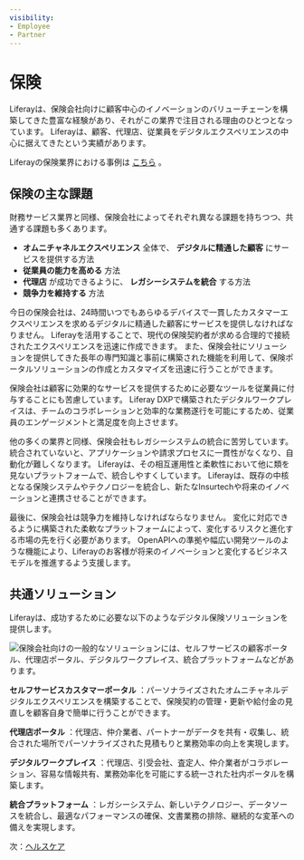```yaml
---
visibility:
- Employee
- Partner
---
```

# 保険

Liferayは、保険会社向けに顧客中心のイノベーションのバリューチェーンを構築してきた豊富な経験があり、それがこの業界で注目される理由のひとつとなっています。 Liferayは、顧客、代理店、従業員をデジタルエクスペリエンスの中心に据えてきたという実績があります。

Liferayの保険業界における事例は [こちら](https://www.liferay.com/resources/case-studies?industries=insurance) 。

## 保険の主な課題

財務サービス業界と同様、保険会社によってそれぞれ異なる課題を持ちつつ、共通する課題も多くあります。

* **オムニチャネルエクスペリエンス** 全体で、 **デジタルに精通した顧客** にサービスを提供する方法
* **従業員の能力を高める** 方法
* **代理店** が成功できるように、 **レガシーシステムを統合** する方法
* **競争力を維持する** 方法

今日の保険会社は、24時間いつでもあらゆるデバイスで一貫したカスタマーエクスペリエンスを求めるデジタルに精通した顧客にサービスを提供しなければなりません。 Liferayを活用することで、現代の保険契約者が求める合理的で接続されたエクスペリエンスを迅速に作成できます。 また、保険会社にソリューションを提供してきた長年の専門知識と事前に構築された機能を利用して、保険ポータルソリューションの作成とカスタマイズを迅速に行うことができます。

保険会社は顧客に効果的なサービスを提供するために必要なツールを従業員に付与することにも苦慮しています。 Liferay DXPで構築されたデジタルワークプレイスは、チームのコラボレーションと効率的な業務遂行を可能にするため、従業員のエンゲージメントと満足度を向上させます。

他の多くの業界と同様、保険会社もレガシーシステムの統合に苦労しています。 統合されていないと、アプリケーションや請求プロセスに一貫性がなくなり、自動化が難しくなります。 Liferayは、その相互運用性と柔軟性において他に類を見ないプラットフォームで、統合しやすくしています。 Liferayは、既存の中核となる保険システムやテクノロジーを統合し、新たなInsurtechや将来のイノベーションと連携させることができます。

最後に、保険会社は競争力を維持しなければならなりません。 変化に対応できるように構築された柔軟なプラットフォームによって、変化するリスクと進化する市場の先を行く必要があります。 OpenAPIへの準拠や幅広い開発ツールのような機能により、Liferayのお客様が将来のイノベーションと変化するビジネスモデルを推進するよう支援します。

## 共通ソリューション

Liferayは、成功するために必要な以下のようなデジタル保険ソリューションを提供します。

![保険会社向けの一般的なソリューションには、セルフサービスの顧客ポータル、代理店ポータル、デジタルワークプレイス、統合プラットフォームなどがあります。](./insurance/images/01.png)

**セルフサービスカスタマーポータル** ：パーソナライズされたオムニチャネルデジタルエクスペリエンスを構築することで、保険契約の管理・更新や給付金の見直しを顧客自身で簡単に行うことができます。

**代理店ポータル** ：代理店、仲介業者、パートナーがデータを共有・収集し、統合された場所でパーソナライズされた見積もりと業務効率の向上を実現します。

**デジタルワークプレイス** ：代理店、引受会社、査定人、仲介業者がコラボレーション、容易な情報共有、業務効率化を可能にする統一された社内ポータルを構築します。

**統合プラットフォーム** ：レガシーシステム、新しいテクノロジー、データソースを統合し、最適なパフォーマンスの確保、文書業務の排除、継続的な変革への備えを実現します。

次：[ヘルスケア](./healthcare.md)
